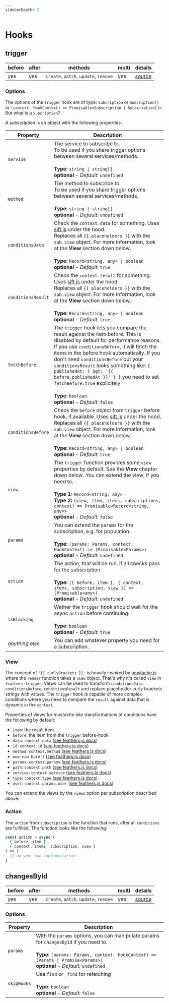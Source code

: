 ```yaml
---
sidebarDepth: 2
---
```


# Hooks

## trigger

|before|after|methods|multi|details|
|---|---|---|---|---|
|yes|yes|`create`, `patch`, `update`, `remove`|yes|[source](https://github.com/fratzinger/feathers-trigger/blob/main/src/hooks/trigger.ts)|

### Options

The options of the `trigger` hook are of type: `Subcription` or `Subcription[]` or `(context: HookContext) => Promisable<Subscription | Subscription[]>`. But what is a `Subcription`?

A subscription is an object with the following properties: 

|       Property      |                Description                  |
|---------------------|---------------------------------------------|
| `service` | The service to subscribe to.<br>To be used if you share trigger options between several services/methods.<br><br>**Type:** `string \| string[]`<br>**optional** - *Default:* `undefined` |
| `method` | The method to subscribe to.<br>To be used if you share trigger options between several services/methods.<br><br>**Type:** `string \| string[]`<br>**optional** - *Default:* `undefined` |
| `conditionsData` | Check the `context.data` for something. Uses [sift.js](https://github.com/crcn/sift.js) under the hood.<br>Replaces all <span v-pre>`{{ placeholders }}`</span> with the `sub.view` object. For more information, look at the **View** section down below.<br><br>**Type:** `Record<string, any> \| boolean`<br>**optional** - *Default:* `true` |
| `conditionsResult` | Check the `context.result` for something. Uses [sift.js](https://github.com/crcn/sift.js) under the hood.<br>Replaces all <span v-pre>`{{ placeholders }}`</span> with the `sub.view` object. For more information, look at the **View** section down below.<br><br>**Type:** `Record<string, any> \| boolean`<br>**optional** - *Default:* `true` |
| `fetchBefore` | The `trigger` hook lets you compare the result against the item before. This is disabled by default for performance reasons. If you use `conditionsBefore`, it will fetch the items in the before hook automatically. If you don't need `conditionsBefore` but your `conditionsResult` looks something like: <span v-pre>`{ publishedAt: { $gt: '{{ before.publishedAt }}' } }` you need to set `fetchBefore:true` explicitely</span><br><br>**Type:** `boolean`<br>**optional** - *Default:* `false` |
| `conditionsBefore` | Check the `before` object from `trigger` before hook, if available. Uses [sift.js](https://github.com/crcn/sift.js) under the hood.<br>Replaces all <span v-pre>`{{ placeholders }}`</span> with the `sub.view` object. For more information, look at the **View** section down below.<br><br>**Type:** `Record<string, any> \| boolean`<br>**optional** - *Default:* `true` |
| `view` | The `trigger` function provides some `view` properties by default. See the **View** chapter down below. You can extend the view, if you need to.<br><br>**Type 1:** `Record<string, any>`<br>**Type 2:** `(view, item, items, subscriptions, context) => Promisable<Record<string, any>>`<br>**optional** - *Default:* `false` |
| `params` | You can extend the `params` for the subscription, e.g. for population.<br><br>**Type:** `(params: Params, context: HookContext) => (Promisable<Params>)`<br>**optional** - *Default:* `undefined` |
| `action` | The action, that will be run, if all checks pass for the subscription.<br><br>**Type:** `({ before, item }, { context, items, subscription, view }) => (Promisable<any>)`<br>**optional** - *Default:* `undefined` |
| `isBlocking` | Wether the `trigger` hook should wait for the async `action` before continuing.<br><br>**Type:** `boolean`<br>**optional** - *Default:* `true` |
| *anything else* | You can add whatever property you need for a subscription. |

### View

The concept of `'{{ curlyBrackets }}'` is heavily inspired by [mustache.js](https://github.com/janl/mustache.js/) where the `render` function takes a `view` object. That's why it's called `view` in `feathers-trigger`. Views can be used to transform `conditionsData`, `conditionsBefore`, `conditionsResult` and replace placeholder curly brackets strings with values. The `trigger` hook is capable of more complex conditions where you need to compare the `result` against data that is dynamic in the `context`. 

Properties of views for *mustache-like* transformations of conditions have the following by default:

- `item`: the result item
- `before`: the item from the `trigger` before-hook
- `data`: `context.data` ([see feathers.js docs](https://docs.feathersjs.com/api/hooks.html#hook-context))
- `id`: `context.id` ([see feathers.js docs](https://docs.feathersjs.com/api/hooks.html#hook-context))
- `method`: `context.method` ([see feathers.js docs](https://docs.feathersjs.com/api/hooks.html#hook-context))
- `now`: `new Date()` ([see feathers.js docs](https://docs.feathersjs.com/api/hooks.html#hook-context))
- `params`: `context.params` ([see feathers.js docs](https://docs.feathersjs.com/api/hooks.html#hook-context))
- `path`: `context.path` ([see feathers.js docs](https://docs.feathersjs.com/api/hooks.html#hook-context))
- `service`: `context.service` ([see feathers.js docs](https://docs.feathersjs.com/api/hooks.html#hook-context))
- `type`: `context.type` ([see feathers.js docs](https://docs.feathersjs.com/api/hooks.html#hook-context))
- `user`: `context.params.user` ([see feathers.js docs](https://docs.feathersjs.com/api/hooks.html#hook-context))

You can extend the views by the `views` option per subscription described above.

### Action

The `action` from `subscription` is the function that runs, after all `conditions` are fulfilled. The function looks like the following:

```js
const action = async (
  { before, item }, 
  { context, items, subscription, view }
) => {
  // do your own implementation
}
```

## changesById

|before|after|methods|multi|details|
|---|---|---|---|---|
|yes|yes|`create`, `patch`, `update`, `remove`|yes|[source](https://github.com/fratzinger/feathers-trigger/blob/main/src/hooks/changesById.ts)|

### Options

|       Property      |                Description                  |
|---------------------|---------------------------------------------|
| `params` | With the `params` options, you can manipulate params for `changesById` if you need to.<br><br>**Type:** `(params: Params, context: HookContext) => (Params \| Promise<Params>)`<br>**optional** - *Default:* `undefined` |
| `skipHooks`| Use `find` or `_find` for refetching<br><br>**Type:** `boolean`<br>**optional** - *Default:* `false` |
